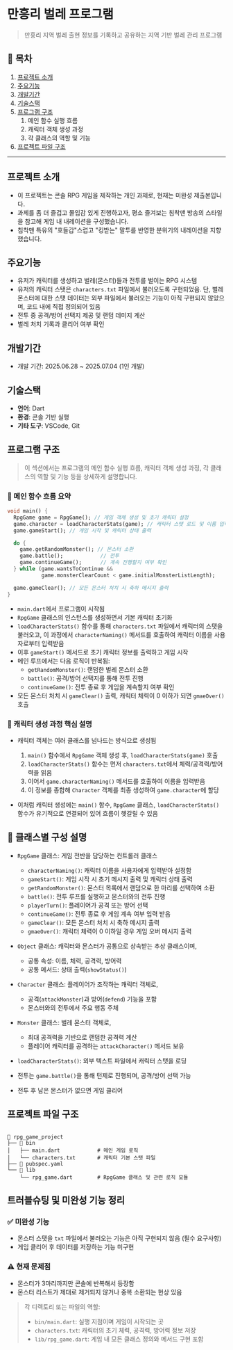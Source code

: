 # 만흥리 벌레 프로그램

> 만흥리 지역 벌레 출현 정보를 기록하고 공유하는 지역 기반 벌레 관리 프로그램

## 📖 목차

1. [프로젝트 소개](#프로젝트-소개)
2. [주요기능](#주요기능)
3. [개발기간](#개발기간)
4. [기술스택](#기술스택)
5. [프로그램 구조](#프로그램-구조)
   1. 메인 함수 실행 흐름
   2. 캐릭터 객체 생성 과정
   3. 각 클래스의 역할 및 기능
6. [프로젝트 파일 구조](#프로젝트-파일-구조)

---

## 프로젝트 소개

- 이 프로젝트는 콘솔 RPG 게임을 제작하는 개인 과제로, 현재는 미완성 제출본입니다.&#x20;
- 과제를 좀 더 즐겁고 몰입감 있게 진행하고자, 평소 즐겨보는 침착맨 방송의 스타일을 참고해 게임 내 내레이션을 구성했습니다.&#x20;
- 침착맨 특유의 "호들갑"스럽고 "킹받는" 말투를 반영한 분위기의 내레이션을 지향했습니다. 



## 주요기능

- 유저가 캐릭터를 생성하고 벌레(몬스터)들과 전투를 벌이는 RPG 시스템
- 유저의 캐릭터 스탯은 `characters.txt` 파일에서 불러오도록 구현되었음. 단, 벌레 몬스터에 대한 스탯 데이터는 외부 파일에서 불러오는 기능이 아직 구현되지 않았으며, 코드 내에 직접 정의되어 있음
- 전투 중 공격/방어 선택지 제공 및 랜덤 데미지 계산
- 벌레 처치 기록과 클리어 여부 확인

## 개발기간

- 개발 기간: 2025.06.28 \~ 2025.07.04 (1인 개발)



## 기술스택

- **언어**: Dart
- **환경**: 콘솔 기반 실행
- **기타 도구**: VSCode, Git

## 프로그램 구조

> 이 섹션에서는 프로그램의 메인 함수 실행 흐름, 캐릭터 객체 생성 과정, 각 클래스의 역할 및 기능 등을 상세하게 설명합니다.

### 🧩 메인 함수 흐름 요약

```dart
void main() {
  RpgGame game = RpgGame(); // 게임 객체 생성 및 초기 캐릭터 설정
  game.character = loadCharacterStats(game); // 캐릭터 스탯 로드 및 이름 입력
  game.gameStart(); // 게임 시작 및 캐릭터 상태 출력

  do {
    game.getRandomMonster(); // 몬스터 소환
    game.battle();            // 전투
    game.continueGame();      // 계속 진행할지 여부 확인
  } while (game.wantsToContinue &&
           game.monsterClearCount < game.initialMonsterListLength);

  game.gameClear(); // 모든 몬스터 처치 시 축하 메시지 출력
}
```

- `main.dart`에서 프로그램이 시작됨
- `RpgGame` 클래스의 인스턴스를 생성하면서 기본 캐릭터 초기화
- `loadCharacterStats()` 함수를 통해 `characters.txt` 파일에서 캐릭터의 스탯을 불러오고, 이 과정에서 `characterNaming()` 메서드를 호출하여 캐릭터 이름을 사용자로부터 입력받음
- 이후 `gameStart()` 메서드로 초기 캐릭터 정보를 출력하고 게임 시작
- 메인 루프에서는 다음 로직이 반복됨:
  - `getRandomMonster()`: 랜덤한 벌레 몬스터 소환
  - `battle()`: 공격/방어 선택지를 통해 전투 진행
  - `continueGame()`: 전투 종료 후 게임을 계속할지 여부 확인
- 모든 몬스터 처치 시 `gameClear()` 출력, 캐릭터 체력이 0 이하가 되면 `gmaeOver()` 호출

### 🔁 캐릭터 생성 과정 핵심 설명

- 캐릭터 객체는 여러 클래스를 넘나드는 방식으로 생성됨

  1. `main()` 함수에서 `RpgGame` 객체 생성 후, `loadCharacterStats(game)` 호출
  2. `loadCharacterStats()` 함수는 먼저 `characters.txt`에서 체력/공격력/방어력을 읽음
  3. 이어서 `game.characterNaming()` 메서드를 호출하여 이름을 입력받음
  4. 이 정보를 종합해 `Character` 객체를 최종 생성하여 `game.character`에 할당

- 이처럼 캐릭터 생성에는 `main()` 함수, `RpgGame` 클래스, `loadCharacterStats()` 함수가 유기적으로 연결되어 있어 흐름이 헷갈릴 수 있음

## 🧱 클래스별 구성 설명

- `RpgGame` 클래스: 게임 전반을 담당하는 컨트롤러 클래스

  - `characterNaming()`: 캐릭터 이름을 사용자에게 입력받아 설정함
  - `gameStart()`: 게임 시작 시 초기 메시지 출력 및 캐릭터 상태 출력
  - `getRandomMonster()`: 몬스터 목록에서 랜덤으로 한 마리를 선택하여 소환
  - `battle()`: 전투 루프를 실행하고 몬스터와의 전투 진행
  - `playerTurn()`: 플레이어가 공격 또는 방어 선택
  - `continueGame()`: 전투 종료 후 게임 계속 여부 입력 받음
  - `gameClear()`: 모든 몬스터 처치 시 축하 메시지 출력
  - `gmaeOver()`: 캐릭터 체력이 0 이하일 경우 게임 오버 메시지 출력

- `Object` 클래스: 캐릭터와 몬스터가 공통으로 상속받는 추상 클래스이며,

  - 공통 속성: 이름, 체력, 공격력, 방어력
  - 공통 메서드: 상태 출력(`showStatus()`)

- `Character` 클래스: 플레이어가 조작하는 캐릭터 객체로,

  - 공격(`attackMonster`)과 방어(`defend`) 기능을 포함
  - 몬스터와의 전투에서 주요 행동 주체

- `Monster` 클래스: 벌레 몬스터 객체로,

  - 최대 공격력을 기반으로 랜덤한 공격력 계산
  - 플레이어 캐릭터를 공격하는 `attackCharacter()` 메서드 보유

- `loadCharacterStats()`: 외부 텍스트 파일에서 캐릭터 스탯을 로딩

- 전투는 `game.battle()`을 통해 턴제로 진행되며, 공격/방어 선택 가능

- 전투 후 남은 몬스터가 없으면 게임 클리어





## 프로젝트 파일 구조

```

📁 rpg_game_project
├── 📁 bin
│   ├── main.dart            # 메인 게임 로직
│   └── characters.txt       # 캐릭터 기본 스탯 파일
├── 📄 pubspec.yaml
└── 📁 lib
    └── rpg_game.dart        # RpgGame 클래스 및 관련 로직 모듈
```

## 트러블슈팅 및 미완성 기능 정리

### ✅ 미완성 기능

- 몬스터 스탯을 `txt` 파일에서 불러오는 기능은 아직 구현되지 않음 (필수 요구사항)
- 게임 클리어 후 데이터를 저장하는 기능 미구현

### ⚠️ 현재 문제점

- 몬스터가 3마리까지만 콘솔에 반복해서 등장함
- 몬스터 리스트가 제대로 제거되지 않거나 중복 소환되는 현상 있음

> 각 디렉토리 또는 파일의 역할:
>
> - `bin/main.dart`: 실행 지점이며 게임이 시작되는 곳
> - `characters.txt`: 캐릭터의 초기 체력, 공격력, 방어력 정보 저장
> - `lib/rpg_game.dart`: 게임 내 모든 클래스 정의와 메서드 구현 포함

